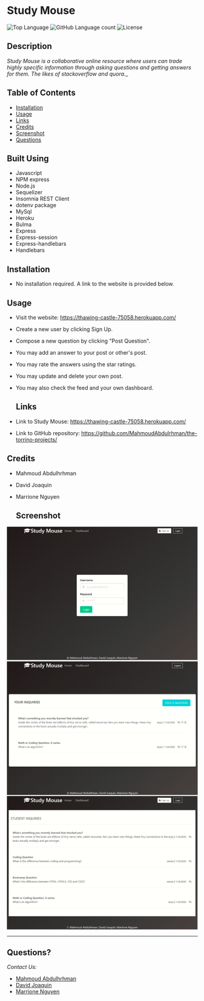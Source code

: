 # Study Mouse
  ![Top Language](https://img.shields.io/github/languages/top/MahmoudAbdulrhman/Study-Mouse)
  ![GitHub Language count](https://img.shields.io/github/languages/count/MahmoudAbdulrhman/Study-Mouse)
  ![License](https://img.shields.io/badge/license-MIT_License-green.svg)

  ## Description 

  _Study Mouse is a collaborative online resource where users can trade highly specific information through asking questions and getting answers for them. The likes of stackoverflow and quora.__
 
  ## Table of Contents

  * [Installation](#installation)
  * [Usage](#usage)
  * [Links](#links)
  * [Credits](#credits)
  * [Screenshot](#screenshot)
  * [Questions](#questions)
  
  ## Built Using

  - Javascript
  - NPM express
  - Node.js
  - Sequelizer
  - Insomnia REST Client
  - dotenv package
  - MySql
  - Heroku
  - Bulma
  - Express
  - Express-session
  - Express-handlebars
  - Handlebars

  ## Installation

 - No installation required.  A link to the website is provided below.

  ## Usage 

- Visit the website: https://thawing-castle-75058.herokuapp.com/
- Create a new user by clicking Sign Up.
- Compose a new question by clicking "Post Question".
- You may add an answer to your post or other's post.
- You may rate the answers using the star ratings.
- You may update and delete your own post.
- You may also check the feed and your own dashboard.

  ## Links

 - Link to Study Mouse: https://thawing-castle-75058.herokuapp.com/
 - Link to GitHub repository: https://github.com/MahmoudAbdulrhman/the-torrino-projects/

  ## Credits

- Mahmoud Abdulhrhman
- David Joaquin
- Marrione Nguyen

  ## Screenshot

![Screenshot](public/screenshots/ss0.PNG)
![Screenshot](public/screenshots/ss1.PNG)
![Screenshot](public/screenshots/ss2.PNG)

  ---
  ## Questions?
  _Contact Us:_
- <a href="https://github.com/MahmoudAbdulrhman">Mahmoud Abdulhrhman</a>
- <a href="https://github.com/daejo">David Joaquin</a>
- <a href="https://github.com/itsrheine">Marrione Nguyen</a>
  
